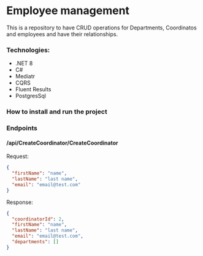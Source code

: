 # Employee management
This is a repository to have CRUD operations for Departments, Coordinatos and employees 
and have their relationships.

### Technologies:
- .NET 8 
- C#
- Mediatr
- CQRS
- Fluent Results
- PostgresSql

### How to install and run the project

### Endpoints

#### /api/CreateCoordinator/CreateCoordinator

Request:
```json
{
  "firstName": "name",
  "lastName": "last name",
  "email": "email@test.com"
}
```

Response:
```json
{
  "coordinatorId": 2,
  "firstName": "name",
  "lastName": "last name",
  "email": "email@test.com",
  "departments": []
}
```